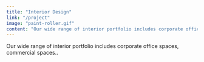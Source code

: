 ```yaml
---
title: "Interior Design"
link: "/project"
image: "paint-roller.gif"
content: "Our wide range of interior portfolio includes corporate office spaces, commercial spaces.."
---
```


Our wide range of interior portfolio includes corporate office spaces, commercial spaces..
